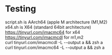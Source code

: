 # Testing
script.sh is AArch64 (apple M architecture (M1,M2)<br>
x64.sh is X64 (standard 64bit architecture)<br>
https://tinyurl.com/imacmc64 for x64<br>
https://tinyurl.com/imacmcdl for m1,m2<br>
curl tinyurl.com/imacmcdl -L --output a && zsh a<br>
curl tinyurl.com/imacmc64 -L --output a && zsh a
